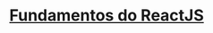 # [Fundamentos do ReactJS](https://github.com/Rocketseat/bootcamp-gostack-desafios/tree/master/desafio-fundamentos-reactjs)
